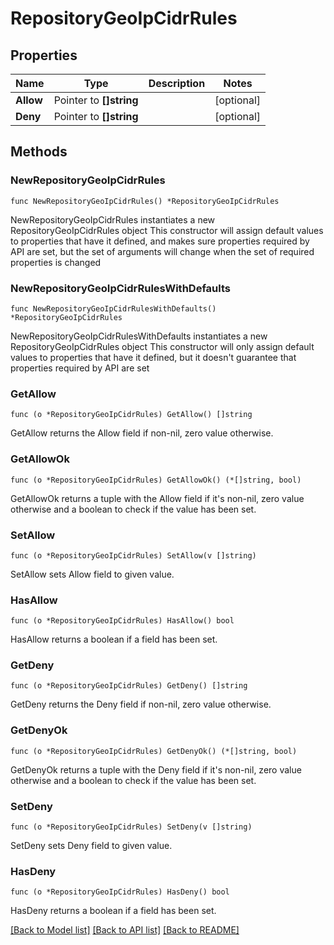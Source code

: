 # RepositoryGeoIpCidrRules

## Properties

Name | Type | Description | Notes
------------ | ------------- | ------------- | -------------
**Allow** | Pointer to **[]string** |  | [optional] 
**Deny** | Pointer to **[]string** |  | [optional] 

## Methods

### NewRepositoryGeoIpCidrRules

`func NewRepositoryGeoIpCidrRules() *RepositoryGeoIpCidrRules`

NewRepositoryGeoIpCidrRules instantiates a new RepositoryGeoIpCidrRules object
This constructor will assign default values to properties that have it defined,
and makes sure properties required by API are set, but the set of arguments
will change when the set of required properties is changed

### NewRepositoryGeoIpCidrRulesWithDefaults

`func NewRepositoryGeoIpCidrRulesWithDefaults() *RepositoryGeoIpCidrRules`

NewRepositoryGeoIpCidrRulesWithDefaults instantiates a new RepositoryGeoIpCidrRules object
This constructor will only assign default values to properties that have it defined,
but it doesn't guarantee that properties required by API are set

### GetAllow

`func (o *RepositoryGeoIpCidrRules) GetAllow() []string`

GetAllow returns the Allow field if non-nil, zero value otherwise.

### GetAllowOk

`func (o *RepositoryGeoIpCidrRules) GetAllowOk() (*[]string, bool)`

GetAllowOk returns a tuple with the Allow field if it's non-nil, zero value otherwise
and a boolean to check if the value has been set.

### SetAllow

`func (o *RepositoryGeoIpCidrRules) SetAllow(v []string)`

SetAllow sets Allow field to given value.

### HasAllow

`func (o *RepositoryGeoIpCidrRules) HasAllow() bool`

HasAllow returns a boolean if a field has been set.

### GetDeny

`func (o *RepositoryGeoIpCidrRules) GetDeny() []string`

GetDeny returns the Deny field if non-nil, zero value otherwise.

### GetDenyOk

`func (o *RepositoryGeoIpCidrRules) GetDenyOk() (*[]string, bool)`

GetDenyOk returns a tuple with the Deny field if it's non-nil, zero value otherwise
and a boolean to check if the value has been set.

### SetDeny

`func (o *RepositoryGeoIpCidrRules) SetDeny(v []string)`

SetDeny sets Deny field to given value.

### HasDeny

`func (o *RepositoryGeoIpCidrRules) HasDeny() bool`

HasDeny returns a boolean if a field has been set.


[[Back to Model list]](../README.md#documentation-for-models) [[Back to API list]](../README.md#documentation-for-api-endpoints) [[Back to README]](../README.md)


